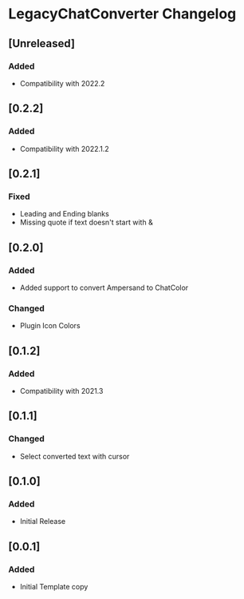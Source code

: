 <!-- Keep a Changelog guide -> https://keepachangelog.com -->

# LegacyChatConverter Changelog

## [Unreleased]
### Added
- Compatibility with 2022.2

## [0.2.2]
### Added
- Compatibility with 2022.1.2

## [0.2.1]
### Fixed
- Leading and Ending blanks
- Missing quote if text doesn't start with &

## [0.2.0]
### Added
- Added support to convert Ampersand to ChatColor

### Changed
- Plugin Icon Colors

## [0.1.2]
### Added
- Compatibility with 2021.3

## [0.1.1]
### Changed
- Select converted text with cursor

## [0.1.0]
### Added
- Initial Release

## [0.0.1]
### Added
- Initial Template copy
